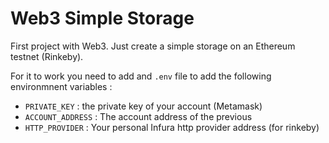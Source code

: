 # Web3 Simple Storage

First project with Web3. Just create a simple storage on an Ethereum testnet (Rinkeby).

For it to work you need to add and `.env` file to add the following environmnent variables :
- `PRIVATE_KEY` : the private key of your account (Metamask)
- `ACCOUNT_ADDRESS` : The account address of the previous
- `HTTP_PROVIDER` : Your personal Infura http provider address (for rinkeby)